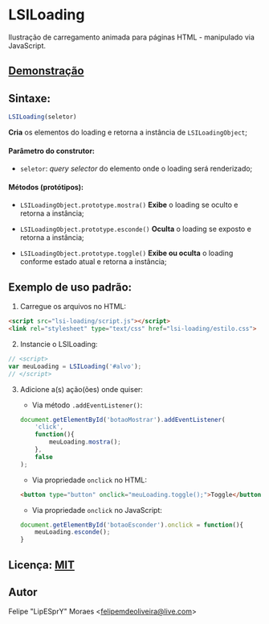 # LSILoading

Ilustração de carregamento animada para páginas HTML - manipulado via JavaScript.

## [Demonstração](https://lipespry.github.io/lsi-loading-js/demo.html)

## Sintaxe:
```javascript
LSILoading(seletor)
```
**Cria** os elementos do loading e retorna a instância de `LSILoadingObject`;

#### Parâmetro do construtor:
- `seletor`: *query selector* do elemento onde o loading será renderizado;

#### Métodos (protótipos):
- `LSILoadingObject.prototype.mostra()`
**Exibe** o loading se oculto e retorna a instância;

- `LSILoadingObject.prototype.esconde()`
**Oculta** o loading se exposto e retorna a instância;

- `LSILoadingObject.prototype.toggle()`
**Exibe ou oculta** o loading conforme estado atual e retorna a instância;

## Exemplo de uso padrão:

1) Carregue os arquivos no HTML:

```html
<script src="lsi-loading/script.js"></script>
<link rel="stylesheet" type="text/css" href="lsi-loading/estilo.css">
```

2) Instancie o LSILoading:

```javascript
// <script>
var meuLoading = LSILoading('#alvo');
// </script>
```

3) Adicione a(s) ação(ões) onde quiser:

    - Via método `.addEventListener()`:

    ```javascript
    document.getElementById('botaoMostrar').addEventListener(
        'click',
        function(){
            meuLoading.mostra();
        },
        false
    );
    ```

   - Via propriedade `onclick` no HTML:

    ```html
    <button type="button" onclick="meuLoading.toggle();">Toggle</button>
    ```

   - Via propriedade `onclick` no JavaScript:

    ```javascript
    document.getElementById('botaoEsconder').onclick = function(){
        meuLoading.esconde();
    }
    ```

## Licença: [MIT](LICENSE)

## Autor

Felipe "LipESprY" Moraes
<[felipemdeoliveira@live.com](mailto:felipemdeoliveira@live.com)>

